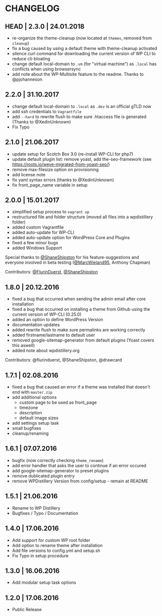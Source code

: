 
# CHANGELOG

## HEAD | 2.3.0 | 24.01.2018
* re-organize the theme-cleanup (now located at `themes`, removed from `cleanup`)
* fix a bug caused by using a default theme with theme-cleanup activated
* silence curl command for downloading the current version of WP CLI to reduce cli-bloating
* change default local-domain to `.vm` (for "virtual machine") as `.local` has conflicts when using browsersync
* add note about the WP-Multisite feature to the readme. Thanks to @pjohanneson

## 2.2.0 | 31.10.2017
* change default local-domain to `.local` as `.dev` is an official gTLD now
* add ssh credentials to `Vagrantfile`
* add `--hard` to rewrite flush to make sure .htaccess file is generated (Thanks to @XedinUnknown)
* Fix Typo

## 2.1.0 | 21.06.2017
* update setup for Scotch Box 3.0 (re-install WP-CLI for php7)
* update default plugin list: remove yoast, add the-seo-framework (see https://roots.io/weve-migrated-from-yoast-seo/)
* remove max-filesize option on provisioning
* add license note
* fix yaml syntax errors (thanks to @XedinUnknown)
* fix front_page_name variable in setup


## 2.0.0 | 15.01.2017
* simplified setup process to `vagrant up`
* restructured file and folder structure (moved all files into a wpdistillery folder)
* added custom Vagrantfile
* added auto-update for WP-CLI
* added auto-update option for WordPress Core and Plugins
* fixed a few minor bugs
* added Windows Support

Special thanks to [@ShaneShipston](https://github.com/ShaneShipston) for his feature-suggestions and everyone involved in beta testing ([@MarcWieland95](https://github.com/marcwieland95), Anthony Chapman)

Contributors: [@FlurinDuerst](https://github.com/flurinduerst), [@ShaneShipston](https://github.com/ShaneShipston)

## 1.8.0 | 20.12.2016
* fixed a bug that occurred when sending the admin email after core installation
* fixed a bug that occurred on installing a theme from Github using the current version of WP-CLI (0.25.0)
* added an option to define WordPress Version
* documentation updates
* added rewrite flush to make sure permalinks are working correctly
* added firstname/lastname to default user
* removed google-sitemap-generator from default plugins (Yoast covers this aswell)
* added note about wpdistillery.org

Contributors: @flurinduerst, @ShaneShipston, @drawcard

## 1.7.1 | 02.08.2016
* fixed a bug that caused an error if a theme was installed that doesn't end with `master.zip`
* add additional options
  * custom page to be used as front_page
  * timezone
  * description
  * default image sizes
* add settings setup task
* small bugfixes
* cleanup/renaming

## 1.6.1 | 07.07.2016
* bugfix (now correctly checking `theme_rename`)
* add error handler that asks the user to continue if an error occured
* add google-sitemap-generator to preset plugins
* remove dublicated plugin entry
* remove WPDistillery Version from config/setup - remain at README

## 1.5.1 | 21.06.2016
* Rename to WP Distillery
* Bugfixes / Typo / Documentation

## 1.4.0 | 17.06.2016
* Add support for custom WP root folder
* Add option to rename theme after installation
* Add file versions to config.yml and setup.sh
* Fix Typo in setup procedure


## 1.3.0 | 16.06.2016
* Add modular setup task options

## 1.2.0 | 17.06.2016
* Public Release
